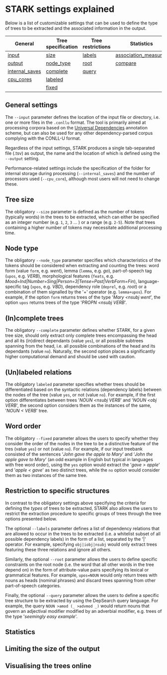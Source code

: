 # STARK settings explained

Below is a list of customizable settings that can be used to define the type of trees to be extracted and the associated information in the output. 

|General | Tree specification | Tree restrictions | Statistics | Other |
| --- | --- | --- | --- | --- | 
| [input](#general-settings) | [size](#tree-size) | [labels](#restriction-to-specific-structures) | [association_measures](#statistics) | [max_lines](#limiting-the-size-of-the-output) |
| [output](#general-settings) | [node_type](#node-type) | [root](#restriction-to-specific-structures) | [compare](#statistics) | [frequency_threshold](#limiting-the-size-of-the-output) |
| [internal_saves](#general-settings) | [complete](#incomplete-trees) | [query](#restriction-to-specific-structures) |  | [grew_match](#visualising-the-trees-online) |
| [cpu_cores](#general-settings) | [labeled](#unlabeled-relations) |  |  | [depsearch](#visualising-the-trees-online) |
| | [fixed](#word-order) |  |  |  |

## General settings
The `--input` parameter defines the location of the input file or directory, i.e. one or more files in the `.conllu` format. The tool is primarily aimed at processing corpora based on the [Universal Dependencies](https://universaldependencies.org/) annotation scheme, but can also be used for any other dependency-parsed corpus complying with the CONLL-U format.

Regardless of the input settings, STARK produces a single tab-separated file (.tsv) as output, the name and the location of which is defined using the `--output` setting.

Performance-related settings include the specification of the folder for internal storage during processing (`--internal_saves`) and the number of processors used (`--cpu_core`), although most users will not need to change these. 

## Tree size

The obligatory `--size` parameter is defined as the number of tokens (typically words) in the trees to be extracted, which can either be specified as an integer number (e.g. `1`, `2`, `3` … ) or a range (e.g. `2-5`). Note that trees containing a higher number of tokens may necessitate additional processing time.

## Node type
The obligatory `--node_type` parameter specifies which characteristics of the tokens should be considered when extracting and counting the trees: word form (value `form`, e.g. _went_), lemma (`lemma`, e.g. _go_), part-of-speech tag (`upos`, e.g. _VERB_), morphological features (`feats`, e.g. _Mood=Ind|Number=Sing|Person=3|Tense=Past|VerbForm=Fin_), language-specific tag (`xpos`, e.g. _VBD_), dependency role (`deprel`, e.g. _root_) or a combination of them signalled by the '+' operator (e.g. `lemma+upos`). For example, if the option `form` returns trees of the type '_Mary <nsubj went_', the option `upos` returns trees of the type '_PROPN <nsubj VERB_'.

## (In)complete trees
The obligatory `--complete` parameter defines whether STARK, for a given tree size, should only extract only complete trees encompassing the head and all its (in)direct dependants (value `yes`), or all possible subtrees spanning from the head, i.e. all possible combinations of the head and its dependants (value `no`). Naturally, the second option places a significantly higher computational demand and should be used with caution.

## (Un)labeled relations
The obligatory `labeled` parameter specifies whether trees should be differentiated based on the syntactic relations (dependency labels) between the nodes of the tree (value `yes`, or not (value `no`). For example, if the first option differentiates between trees '_NOUN <nsubj VERB_' and '_NOUN <obj VERB_', the second option considers them as the instances of the same, '_NOUN < VERB_' tree.


## Word order
The obligatory `--fixed` parameter allows the users to specify whether they consider the order of the nodes in the tree to be a distinctive feature of the tres (value `yes`) or not (value `no`). For example, if our input treebank consisted of the sentences ‘_John gave the apple to Mary_’ and ‘_John the apple gave to Mary_’ (an odd example in English but typical in languages with free word order), using the `yes` option would extract the '_gave > apple_' and '_apple < gave_' as two distinct trees, while the `no` option would consider them as two instances of the same tree. 

## Restriction to specific structures
In contrast to the obligatory settings above specifying the criteria for defining the _types_ of trees to be extracted, STARK also allows the users to restrict the extraction procedure to specific groups of trees through the tree options presented below.

The optional `--labels` parameter defines a list of dependency relations that are allowed to occur in the trees to be extracted (i.e. a whitelist subset of all possible dependency labels) in the form of a list, separated by the '|' operator. For example, specifying `obj|iobj|nsubj` would only extract trees featuring these three relations and ignore all others.

Similarly, the optional `--root` parameter allows the users to define specific constraints on the root node (i.e. the word that all other words in the tree depend on) in the form of attribute-value pairs specifying its lexical or grammatical features. For example, `upos=NOUN` would only return trees with nouns as heads (nominal phrases) and discard trees spanning from other part-of-speech categories.

Finally, the optional `--query` parameter allows the users to define a specific tree structure to be extracted by using the DepSearch query language. For example, the query `NOUN >amod (_ >advmod _)` would return nouns that govern an adjectival modifier modified by an adverbial modifier, e.g. trees of the type '_seemingly easy example_'. 

## Statistics

## Limiting the size of the output

## Visualising the trees online
